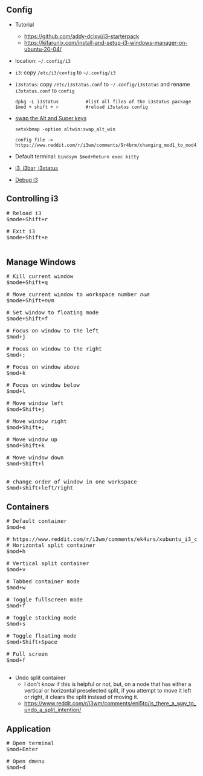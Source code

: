 ## Config
- Tutorial
    - https://github.com/addy-dclxvi/i3-starterpack
    - https://kifarunix.com/install-and-setup-i3-windows-manager-on-ubuntu-20-04/
- location: `~/.config/i3`

- `i3`: copy `/etc/i3/config` to `~/.config/i3`
- `i3status`: copy `/etc/i3status.conf` to `~/.config/i3status` and rename `i3status.conf` to `config`
    ```
    dpkg -L i3status          #list all files of the i3status package
    $mod + shift + r          #reload i3status config
    ```
- [swap the Alt and Super keys](https://www.reddit.com/r/i3wm/comments/bakkpg/can_i_completely_swap_the_alt_and_super_keys/)
    ```
    setxkbmap -option altwin:swap_alt_win

    config file -> https://www.reddit.com/r/i3wm/comments/9r4brm/changing_mod1_to_mod4_tedious/
    ```
- Default terminal: `bindsym $mod+Return exec kitty`
- [i3, i3bar, i3status](https://www.reddit.com/r/i3wm/wiki/faq/i3i3bari3status)
- [Debug i3](https://i3wm.org/docs/debugging.html)


## Controlling i3

<pre>
# Reload i3
$mode+Shift+r

# Exit i3
$mode+Shift+e

</pre>

## Manage Windows
<pre>
# Kill current window
$mode+Shift+q

# Move current window to workspace number <i>num</i>
$mode+Shift+<i>num</i>

# Set window to floating mode
$mode+Shift+f

# Focus on window to the left
$mod+j

# Focus on window to the right
$mod+;

# Focus on window above
$mod+k

# Focus on window below
$mod+l

# Move window left
$mod+Shift+j

# Move window right
$mod+Shift+;

# Move window up
$mod+Shift+k

# Move window down
$mod+Shift+l


# change order of window in one workspace
$mod+shift+left/right
</pre>


## Containers

<pre>
# Default container
$mod+e

# https://www.reddit.com/r/i3wm/comments/ek4urs/xubuntu_i3_cannot_split_windows/
# Horizontal split container
$mod+h

# Vertical split container
$mod+v

# Tabbed container mode
$mod+w

# Toggle fullscreen mode
$mod+f

# Toggle stacking mode
$mod+s

# Toggle floating mode
$mod+Shift+Space

# Full screen
$mod+f    

</pre>

- Undo split container
    - I don't know if this is helpful or not, but, on a node that has either a vertical or horizontal preselected split, if you attempt to move it left or right, it clears the split instead of moving it.
    - https://www.reddit.com/r/i3wm/comments/enl5to/is_there_a_way_to_undo_a_split_intention/


## Application

<pre>
# Open terminal
$mod+Enter

# Open dmenu
$mod+d
</pre>
